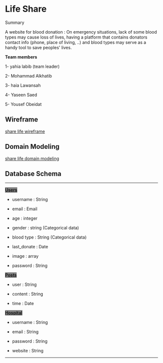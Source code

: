 # Life Share

Summary

A website for blood donation :
On emergency situations, lack of some blood types may cause loss of lives, having a platform that contains donators contact info (phone, place of living, ..) and blood types may serve as a handy tool to save peoples' lives.

**Team members**

1- yahia labib (team leader)

2- Mohammad Alkhatib

3- haia Lawansah

4- Yaseen Saed

5- Yousef Obeidat



## Wireframe

[share life wireframe](https://miro.com/app/board/uXjVOY4Az1Q=/?invite_link_id=286720898254)

## Domain Modeling

[share life domain modeling](https://miro.com/app/board/uXjVOY8Ocpk=/?invite_link_id=381564395736)

## Database Schema 
___________

 <span style = "text-decoration:underline; background-color:gray">**Users**</span> 

- username : String 

- email : Email 

- age : integer 

- gender : string (Categorical data)

- blood type : String (Categorical data)

- last_donate : Date

- image : array 

- password : String


<span style = "text-decoration:underline; background-color:gray">**Posts**</span>

- user : String

- content : String

- time : Date

<span style = "text-decoration:underline; background-color:gray">**Hospital**</span>

- username : String

- email : String

- password : String

- website : String 

__________________